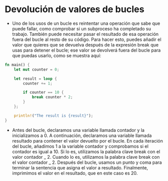 # Devolución de valores de bucles

- Uno de los usos de un bucle es reintentar una operación que sabe que puede fallar, como comprobar si un subproceso ha completado su trabajo. También puede necesitar pasar el resultado de esa operación fuera del bucle al resto de su código. Para hacer esto, puedes añadir el valor que quieres que se devuelva después de la expresión break que usas para detener el bucle; ese valor se devolverá fuera del bucle para que puedas usarlo, como se muestra aquí:

```rust
fn main() {
    let mut counter = 0;

    let result = loop {
        counter += 1;

        if counter == 10 {
            break counter * 2;
        }
    };

    println!("The result is {result}");
}
```

- Antes del bucle, declaramos una variable llamada contador y la inicializamos a 0. A continuación, declaramos una variable llamada resultado para contener el valor devuelto por el bucle. En cada iteración del bucle, añadimos 1 a la variable contador y comprobamos si el contador es igual a 10. Si lo es, utilizamos la palabra clave break con el valor contador _ 2. Cuando lo es, utilizamos la palabra clave break con el valor contador _ 2. Después del bucle, usamos un punto y coma para terminar la sentencia que asigna el valor a resultado. Finalmente, imprimimos el valor en el resultado, que en este caso es 20.
